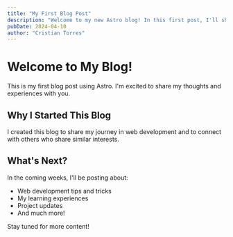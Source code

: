 ```yaml
---
title: "My First Blog Post"
description: "Welcome to my new Astro blog! In this first post, I'll share my thoughts on getting started."
pubDate: 2024-04-10
author: "Cristian Torres"
---
```


# Welcome to My Blog!

This is my first blog post using Astro. I'm excited to share my thoughts and experiences with you.

## Why I Started This Blog

I created this blog to share my journey in web development and to connect with others who share similar interests.

## What's Next?

In the coming weeks, I'll be posting about:
- Web development tips and tricks
- My learning experiences
- Project updates
- And much more!

Stay tuned for more content!